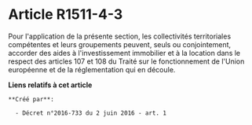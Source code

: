 # Article R1511-4-3

Pour  l'application de la présente section, les collectivités territoriales  compétentes et leurs groupements peuvent, seuls
ou conjointement,  accorder des aides à l'investissement immobilier et à la location dans  le respect des articles 107 et 108
du Traité sur le fonctionnement de  l'Union européenne et de la réglementation qui en découle.

**Liens relatifs à cet article**

	**Créé par**:

	  - Décret n°2016-733 du 2 juin 2016 - art. 1
